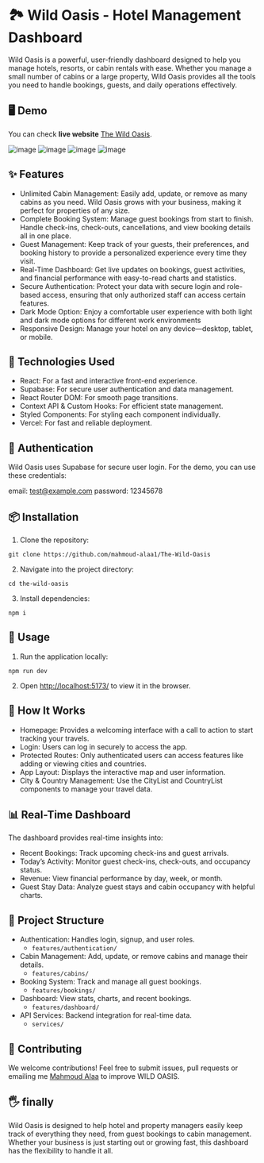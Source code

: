# 🏞️ Wild Oasis - Hotel Management Dashboard

Wild Oasis is a powerful, user-friendly dashboard designed to help you manage hotels, resorts, or cabin rentals with ease. Whether you manage a small number of cabins or a large property, Wild Oasis provides all the tools you need to handle bookings, guests, and daily operations effectively.

## 🖥️ Demo
You can check **live website** [The Wild Oasis](https://wild-oasis1.vercel.app/).

![image](https://github.com/user-attachments/assets/31a32b69-3e05-4d09-ac12-fede0cdb50e3)
![image](https://github.com/user-attachments/assets/d35745ba-b109-4a59-90be-cbd8f3802c35)
![image](https://github.com/user-attachments/assets/da1e7180-745b-4da3-918b-ecd0f64d3c40)
![image](https://github.com/user-attachments/assets/9ec4ead5-f80c-43e6-ab1e-bf7eadeae4d3)


## ✨ Features
- Unlimited Cabin Management: Easily add, update, or remove as many cabins as you need. Wild Oasis grows with your business, making it perfect for properties of any size.
- Complete Booking System: Manage guest bookings from start to finish. Handle check-ins, check-outs, cancellations, and view booking details all in one place.
- Guest Management: Keep track of your guests, their preferences, and booking history to provide a personalized experience every time they visit.
- Real-Time Dashboard: Get live updates on bookings, guest activities, and financial performance with easy-to-read charts and statistics.
- Secure Authentication: Protect your data with secure login and role-based access, ensuring that only authorized staff can access certain features.
- Dark Mode Option: Enjoy a comfortable user experience with both light and dark mode options for different work environments
- Responsive Design: Manage your hotel on any device—desktop, tablet, or mobile.
  





## 🚀 Technologies Used
- React: For a fast and interactive front-end experience.
- Supabase: For secure user authentication and data management.
- React Router DOM: For smooth page transitions.
- Context API & Custom Hooks: For efficient state management.
- Styled Components: For styling each component individually.
- Vercel: For fast and reliable deployment.

## 🔐 Authentication
Wild Oasis uses Supabase for secure user login. For the demo, you can use these credentials:

email: test@example.com
password: 12345678

## 📦 Installation
1. Clone the repository:
```
git clone https://github.com/mahmoud-alaa1/The-Wild-Oasis
```
2. Navigate into the project directory:
```
cd the-wild-oasis
```

3. Install dependencies:
```
npm i
```

## 🔄 Usage
1. Run the application locally:
```
npm run dev
```
2. Open [http://localhost:5173/](http://localhost:5173/) to view it in the browser.



## 📖 How It Works
- Homepage: Provides a welcoming interface with a call to action to start tracking your travels.
- Login: Users can log in securely to access the app.
- Protected Routes: Only authenticated users can access features like adding or viewing cities and countries.
- App Layout: Displays the interactive map and user information.
- City & Country Management: Use the CityList and CountryList components to manage your travel data.

## 📊 Real-Time Dashboard
The dashboard provides real-time insights into:

- Recent Bookings: Track upcoming check-ins and guest arrivals.
- Today’s Activity: Monitor guest check-ins, check-outs, and occupancy status.
- Revenue: View financial performance by day, week, or month.
- Guest Stay Data: Analyze guest stays and cabin occupancy with helpful charts.

## 📂 Project Structure
- Authentication: Handles login, signup, and user roles.
  - `features/authentication/`
- Cabin Management: Add, update, or remove cabins and manage their details.
  - `features/cabins/`
- Booking System: Track and manage all guest bookings.
  - `features/bookings/`
- Dashboard: View stats, charts, and recent bookings.
  - `features/dashboard/`
- API Services: Backend integration for real-time data.
  - `services/`


## 🤝 Contributing
We welcome contributions! Feel free to submit issues, pull requests or emailing me [Mahmoud Alaa](mailto:mahmoud.alaa.dev1@gmail.com?subject=[GitHub]%20Wild%20Oasis) to improve WILD OASIS.


## 🖐️ finally
Wild Oasis is designed to help hotel and property managers easily keep track of everything they need, from guest bookings to cabin management. Whether your business is just starting out or growing fast, this dashboard has the flexibility to handle it all.







